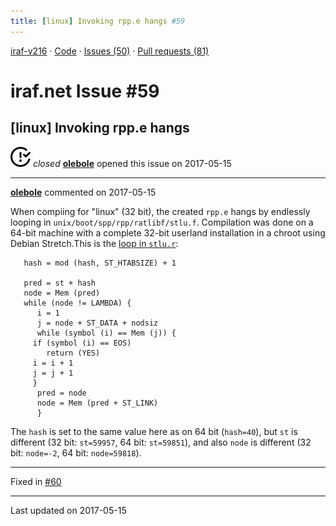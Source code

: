 ```yaml
---
title: [linux] Invoking rpp.e hangs #59
---
```


[iraf-v216](/iraf-v216) · [Code](https://github.com/iraf-community/iraf/tree/iraf-v216) · [Issues (50)](/iraf-v216/issues) · [Pull requests (81)](/iraf-v216/issues/pulls)

# iraf.net Issue #59
## [linux] Invoking rpp.e hangs
![closed](issue-closed.svg) *closed* **[olebole](https://github.com/olebole)** opened this issue on 2017-05-15

- - - -

**[olebole](https://github.com/olebole)** commented on 2017-05-15

When compiing for "linux" (32 bit), the created `rpp.e` hangs by endlessly looping in `unix/boot/spp/rpp/ratlibf/stlu.f`. Compilation was done on a 64-bit machine with a complete 32-bit userland installation in a chroot using Debian Stretch.This is the [loop in `stlu.r`](https://github.com/iraf-community/iraf/blob/9590f45760a4791f3305407fb51c87f1282b32be/unix/boot/spp/rpp/ratlibr/stlu.r#L22-L33):  
```  
   hash = mod (hash, ST_HTABSIZE) + 1  
  
   pred = st + hash  
   node = Mem (pred)  
   while (node != LAMBDA) {  
      i = 1  
      j = node + ST_DATA + nodsiz  
      while (symbol (i) == Mem (j)) {  
	 if (symbol (i) == EOS)  
	    return (YES)  
	 i = i + 1  
	 j = j + 1  
	 }  
      pred = node  
      node = Mem (pred + ST_LINK)  
      }  
```  
The `hash`  is set to the same value here as on 64 bit (`hash=40`), but `st` is different (32 bit: `st=59957`, 64 bit: `st=59851`), and also `node` is different (32 bit: `node=-2`, 64 bit: `node=59818`).

- - - -

Fixed in [#60](https://iraf-community.github.io/iraf-v216/issues/60)

- - - -

Last updated on 2017-05-15
